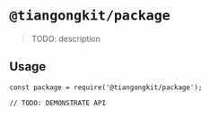 # `@tiangongkit/package`

> TODO: description

## Usage

```
const package = require('@tiangongkit/package');

// TODO: DEMONSTRATE API
```

